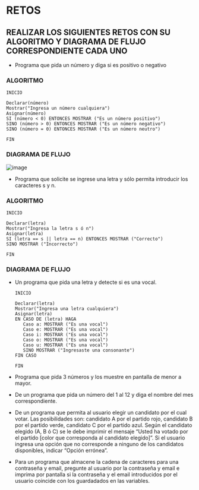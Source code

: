 # RETOS
## REALIZAR LOS SIGUIENTES RETOS CON SU ALGORITMO Y DIAGRAMA DE FLUJO CORRESPONDIENTE CADA UNO 

* Programa que pida un número y diga si es positivo o negativo

### ALGORITMO

    INICIO
  
    Declarar(número)
    Mostrar("Ingresa un número cualquiera")
    Asignar(número)
    SI (número < 0) ENTONCES MOSTRAR ("Es un número positivo")
    SINO (número > 0) ENTONCES MOSTRAR ("Es un número negativo")
    SINO (número = 0) ENTONCES MOSTRAR ("Es un número neutro")
    
    FIN
    
### DIAGRAMA DE FLUJO

![image](https://user-images.githubusercontent.com/101203478/159042380-a5a499e4-15d9-4e08-9ab0-7fb9c6a59388.png)

* Programa que solicite se ingrese una letra y sólo permita introducir los caracteres s y n.

### ALGORITMO

    INICIO
    
    Declarar(letra)
    Mostrar("Ingresa la letra s ó n")
    Asignar(letra)
    SI (letra == s || letra == n) ENTONCES MOSTRAR ("Correcto")
    SINO MOSTRAR ("Incorrecto")
    
    FIN
    
### DIAGRAMA DE FLUJO



* Un programa que pida una letra y detecte si es una vocal. 

      INICIO 
      
      Declarar(letra)
      Mostrar("Ingresa una letra cualquiera")
      Asignar(letra)
      EN CASO DE (letra) HAGA
         Caso a: MOSTRAR ("Es una vocal")
         Caso e: MOSTRAR ("Es una vocal")
         Caso i: MOSTRAR ("Es una vocal")
         Caso o: MOSTRAR ("Es una vocal")
         Caso u: MOSTRAR ("Es una vocal")
         SINO MOSTRAR ("Ingresaste una consonante")
      FIN CASO
         
      FIN
      
      

* Programa que pida 3 números y los muestre en pantalla de menor a mayor.  



* De un programa que pida un número del 1 al 12 y diga el nombre del mes correspondiente.



* De un programa que permita al usuario elegir un candidato por el cual votar. Las posibilidades son: candidato A por el partido rojo, candidato B por el partido verde, candidato C por el partido azul. Según el candidato elegido (A, B ó C) se le debe imprimir el mensaje “Usted ha votado por el partido [color que corresponda al candidato elegido]”. Si el usuario ingresa una opción que no corresponde a ninguno de los candidatos disponibles, indicar “Opción errónea”.



* Para un programa que almacene la cadena de caracteres para una contraseña y email, pregunte al usuario por la contraseña y email e imprima por pantalla si la contraseña y el email introducidos por el usuario coincide con los guardadados en las variables.
